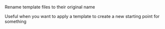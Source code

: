Rename template files to their original name

Useful when you want to apply a template to create a new starting point for something
